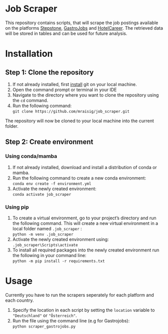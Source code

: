 # Job Scraper
This repository contains scripts, that will scrape the job postings available on the platforms [Stepstone](stepstone.de), [GastroJobs](gastrojobs.de) and [HotelCareer](hotelcareer.de). The retrieved data will be stored in tables and can be used for future analysis.

# Installation
## Step 1: Clone the repository
1. If not already installed, first [install](https://git-scm.com/download/win) git on your local machine.
2. Open the command prompt or terminal in your IDE
3. Navigate to the directory where you want to clone the repository using the ```cd``` command.
4. Run the following command: \
```git clone https://github.com/mraisig/job_scraper.git```

The repository will now be cloned to your local machine into the current folder.

## Step 2: Create environment
### Using conda/mamba
1. If not already installed, download and install a distribution of conda or mamba.
2. Run the following command to create a new conda environment: \
```conda env create -f environment.yml```
3. Activate the newly created environment: \
```conda activate job_scraper```

### Using pip
1. To create a virtual environment, go to your project’s directory and run the following command. This will create a new virtual environment in a local folder named ```.job_scraper``` : \
```python -m venv .job_scraper```
2. Activate the newly created environment using: \
```.job_scraper\Scripts\activate ```
3. To install all required packages into the newly created environment run the following in your command line: \
```python -m pip install -r requirements.txt``` 


# Usage
Currently you have to run the scrapers seperately for each platform and each country.
1. Specify the location in each script by setting the ```location``` variable to `` "Deutschland" `` or `` "Österreich" ``.
2. Run the file using the command line (e.g for Gastrojobs): \
    ```python scraper_gastrojobs.py```

    


